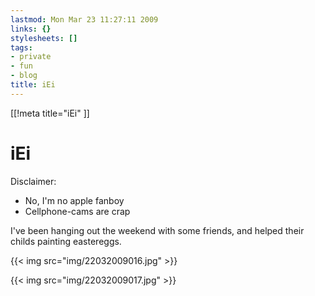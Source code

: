 ```yaml
---
lastmod: Mon Mar 23 11:27:11 2009
links: {}
stylesheets: []
tags:
- private
- fun
- blog
title: iEi
---
```

[[!meta title="iEi" ]]

# iEi

Disclaimer:

*  No, I'm no apple fanboy
* Cellphone-cams are crap

I've been hanging out the weekend with some friends, and helped their childs painting eastereggs.

{{< img src="img/22032009016.jpg" >}}


{{< img src="img/22032009017.jpg" >}}


